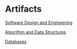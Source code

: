 # Artifacts
[Software Design and Engineering](artifacts/SlideShow.java)

[Algorithm and Data Structures](artifacts/SlideShow.java )

[Databases](artifacts/Databases.md)
 
